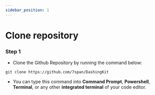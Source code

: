 ```yaml
---
sidebar_position: 1
---
```


# Clone repository

### Step 1

- Clone the Github Repository by running the command below:

```
git clone https://github.com/7span/DashingKit
```

- You can type this command into **Command Prompt**, **Powershell**, **Terminal**, or any other **integrated terminal** of your code editor.
